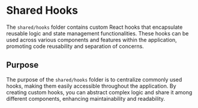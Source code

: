 # Shared Hooks

The `shared/hooks` folder contains custom React hooks that encapsulate reusable logic and state management functionalities. These hooks can be used across various components and features within the application, promoting code reusability and separation of concerns.

## Purpose

The purpose of the `shared/hooks` folder is to centralize commonly used hooks, making them easily accessible throughout the application. By creating custom hooks, you can abstract complex logic and share it among different components, enhancing maintainability and readability.
